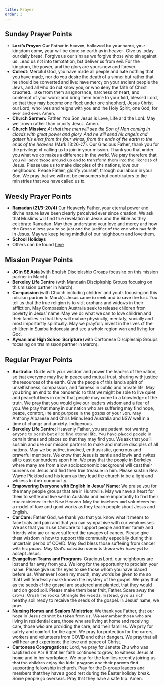 ```yaml
---
title: Prayer
order: 3
---
```


## Sunday Prayer Points

- **Lord’s Prayer:** Our Father in heaven, hallowed be your name, your kingdom come, your will be done on earth as in heaven. Give us today our daily bread. Forgive us our sins as we forgive those who sin against us. Lead us not into temptation, but deliver us from evil. For the kingdom, the power, and the glory are yours now and forever.
- **Collect**: Merciful God, you have made all people and hate nothing that you have made, nor do you desire the death of a sinner but rather that he should be converted and live: have mercy on your ancient people the Jews, and all who do not know you, or who deny the faith of Christ crucified. Take from them all ignorance, hardness of heart, and contempt of your word; and bring them home to your fold, blessed Lord, so that they may become one flock under one shepherd, Jesus Christ our Lord; who lives and reigns with you and the Holy Spirit, one God, for ever and ever. Amen.
- **Church Sermon:** Father. You Son Jesus is Love, Life and the Lord. May we crown rather than crucify Jesus. Amen. 
- **Church Mission:** _At that time men will see the Son of Man coming in clouds with great power and glory. And he will send his angels and gather his elect from the four winds, from the ends of the earth to the ends of the heavens_ (Mark 13:26-27). Our Gracious Father, thank you for the privilege of calling us to join in your mission. Thank you that under you what we do makes a difference in the world. We pray therefore that you will save those around us and to transform them into the likeness of Jesus. Please use us to make disciples of the nations, love our neighbours. Please Father, glorify yourself, through our labour in your Son. We pray that we will not be consumers but contributors to the ministries that you have called us to. 
 

## Weekly Prayer Points

- **Ramadan (21/3-20/4)**  Our Heavenly Father, your eternal power and divine nature have been clearly perceived ever since creation. We ask that Muslims will find true revelation in Jesus and the Bible as they celebrate Ramadan. May they understand your love and mercy and how the Cross allows you to be just and the justifier of the one who has faith in Jesus. May we keep being mindful of our neighbours and love them.
- **School Holidays**
- Others can be found [here](https://stgeorgeshurstville.org.au/prayer)


## Mission Prayer Points

- **JC in SE Asia** (with English Discipleship Groups focusing on this mission partner in March)
- **Berkeley Life Centre** (with Mandarin Discipleship Groups focusing on this mission partner in March). 
- **Compassion** (with Church including children and youth focusing on this mission partner in March). Jesus came to seek and to save the lost. You tell us that the true religion is to visit orphans and widows in their affliction. May Compassion Australia seek to release children from poverty in Jesus’ name. May we do what we can to love children and their families so that they will mature physically, mentally, socially and most importantly spiritually. May we prayfully invest in the lives of the children in Sumba Indonesia and see a whole region won and living for God. 
- **Aywan and High School Scripture** (with Cantonese Discipleship Groups focusing on this mission partner in March).

## Regular Prayer Points

- **Australia:** Guide with your wisdom and power the leaders of the nation, so that everyone may live in peace and mutual trust, sharing with justice the resources of the earth. Give the people of this land a spirit of unselfishness, compassion, and fairness in public and private life. May you bring an end to the pandemic so that we might be able to live quiet and peaceful lives in order that people may come to a knowledge of the truth. We pray that you would give our leaders wisdom and a fear of you. We pray that many in our nation who are suffering may find hope, peace, comfort, life and purpose in the gospel of your Son. May Anthony Albanese and Chris Minns lead Australia and NSW well in a time of change and anxiety. Indigenous. 
- **Berkeley Life Centre:** Heavenly Father, you are patient, not wanting anyone to perish but all to find eternal life. You have placed people in certain times and places so that they may find you. We ask that you’ll sustain and use our mission partners to make and mature disciples of all nations. May we be active, involved, enthusiastic, generous and prayerful members. We know that Jesus is gentle and lowly and invites all to cast our burdens upon him. We pray that the people in Berkeley where many are from a low socioeconomic background will cast their burdens on Jesus and find their true treasure in him. Please sustain Rev. Wayne Pickford and his team as they lead the church to be a light and witness in their community.  
- **Empowering Everyone with English in Jesus’ Name:** We praise you for the many people groups that are in Hurstville. May we have a heart for them to settle and live well in Australia and more importantly to find their true residence in the New Heaven. May the teachers and volunteers be a model of love and good works as they teach people about Jesus and English. 
- **CanCare:** Father God, we thank you that you know what it means to face trials and pain and that you can sympathise with our weaknesses. We ask that you’ll use CanCare to support people and their family and friends who are or have suffered the ravages of cancer. Please give them wisdom in how to support this community especially during this uncertain period of COVID. May God bless those suffering from cancer with his peace. May God's salvation come to those who have yet to accept Jesus.
- **Evangelism Teams and Programs:** Gracious Lord, our neighbours are lost and far away from you. We long for the opportunity to proclaim your name. Please give us the eyes to see those whom you have placed before us. Whenever I open my mouth, may words be given to me so that I will fearlessly make known the mystery of the gospel. We pray that as the seeds of the gospel are scattered and planted, that they would land on good soil. Please make them bear fruit, Father. Scare away the crows. Crush the rocks. Strangle the weeds. Instead, give us rich healthy soil ready to receive the seeds of the gospel. In Jesus’ name, we pray. 
- **Nursing Homes and Seniors Ministries:** We thank you Father, that our hope in Jesus cannot be taken from us. We remember those who are living in residential care, those who are living at home and receiving care, those who are providing the care, and their families. We pray for safety and comfort for the aged. We pray for protection for the carers, workers and volunteers from COVID and other dangers. We pray that all will hear and experience the love and peace of Christ. 
- **Cantonese Congregations:** Lord, we pray for Janette Zhu who was baptized on Apr 8 that her faith continues to grow, to witness Jesus at home and in her workplace. We pray for the families recently joining us that the children enjoy the kids’ program and their parents find supporting fellowship in church. Pray for the D-group leaders and members that they have a good rest during the Easter holiday break. Some people go overseas. Pray that they have a safe trip. Amen.

